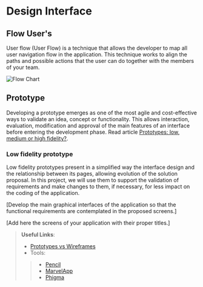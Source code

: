 
# Design Interface

## Flow User's

User flow (User Flow) is a technique that allows the developer to map all user navigation flow in the application. This technique works to align the paths and possible actions that the user can do together with the members of your team.

![Flow Chart](documents/img/flowchart.png)

## Prototype

Developing a prototype emerges as one of the most agile and cost-effective ways to validate an idea, concept or functionality. This allows interaction, evaluation, modification and approval of the main features of an interface before entering the development phase. Read article [Prototypes: low, medium or high fidelity?](https://medium.com/ladies-that-ux-br/prot%C3%B3tipos-baixa-m%C3%A9dia-ou-alta-fidelidade-71d897559135).

### Low fidelity prototype

Low fidelity prototypes present in a simplified way the interface design and the relationship between its pages, allowing evolution of the solution proposal. In this project, we will use them to support the validation of requirements and make changes to them, if necessary, for less impact on the coding of the application.

[Develop the main graphical interfaces of the application so that the functional requirements are contemplated in the proposed screens.]

[Add here the screens of your application with their proper titles.] 
 
> **Useful Links**:
> - [Prototypes vs Wireframes](https://www.nngroup.com/videos/prototypes-vs-wireframes-ux-projects/)
>- Tools:
>> - [Pencil](https://pencil.evolus.vn/)
>> - [MarvelApp](https://marvelapp.com/)
>> - [Phigma](https://www.figma.com/)



